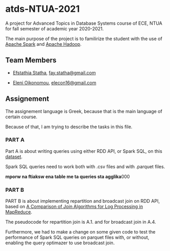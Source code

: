# atds-NTUA-2021

A project for Advanced Topics in Database Systems course of ECE, NTUA for fall semester of academic year 2020-2021.

The main purpose of the project is to familirize the student with the use of [Apache Spark](https://spark.apache.org/) and [Apache Hadoop](https://hadoop.apache.org/).

## Team Members

- [Efstathia Statha](https://github.com/FayStatha), fay.statha@gmail.com

- [Eleni Oikonomou](https://github.com/EleniOik), elecon16@gmail.com

## Assignement

The assignement language is Greek, because that is the main language of certain course. 

Because of that, I am trying to describe the tasks in this file.

### PART A

Part A is about writing queries using either RDD API, or Spark SQL, on this [dataset](https://ntuagr-my.sharepoint.com/:u:/g/personal/el16190_ntua_gr/EediLa79Da9Kjck19kFo9k0BXlzzvpCrR2tJNv3JI3hL0w?e=KFaOdk). 

Spark SQL queries need to work both with .csv files and with .parquet files.

**mporw na ftiaksw ena table me ta queries sta agglika**000

### PART B

PART B is about implementing repartition and broadcast join on RDD API, based on [A Comparison of Join Algorithms for Log Processing in
MapReduce](http://citeseerx.ist.psu.edu/viewdoc/download?doi=10.1.1.644.9902&rep=rep1&type=pdf). 

The pseudocode for repartition join is A.1. and for broadcast join in A.4. 

Furthermore, we had to make a change on some given code to test the performance of Spark SQL queries on parquet files with, or without, enabling the query optimazer to use broadcast join.
